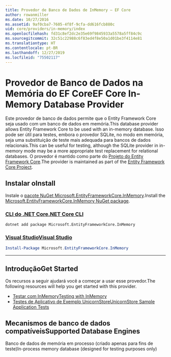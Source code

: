 ```yaml
---
title: Provedor de Banco de Dados de InMemory – EF Core
author: rowanmiller
ms.date: 10/27/2016
ms.assetid: 9af0cba7-7605-4f8f-9cfa-dd616fcb880c
uid: core/providers/in-memory/index
ms.openlocfilehash: fd31c8ef2dc2e35e69f9845933a5578a5ff84c9c
ms.sourcegitcommit: 32c51c22988c6f83ed4f8e50a1d01be3f4114e81
ms.translationtype: HT
ms.contentlocale: pt-BR
ms.lasthandoff: 12/27/2019
ms.locfileid: "75502117"
---
```

# <a name="ef-core-in-memory-database-provider"></a><span data-ttu-id="a4b08-102">Provedor de Banco de Dados na Memória do EF Core</span><span class="sxs-lookup"><span data-stu-id="a4b08-102">EF Core In-Memory Database Provider</span></span>

<span data-ttu-id="a4b08-103">Este provedor de banco de dados permite que o Entity Framework Core seja usado com um banco de dados em memória.</span><span class="sxs-lookup"><span data-stu-id="a4b08-103">This database provider allows Entity Framework Core to be used with an in-memory database.</span></span> <span data-ttu-id="a4b08-104">Isso pode ser útil para testes, embora o provedor SQLite, no modo em memória, seja uma substituição de teste mais adequada para bancos de dados relacionais.</span><span class="sxs-lookup"><span data-stu-id="a4b08-104">This can be useful for testing, although the SQLite provider in in-memory mode may be a more appropriate test replacement for relational databases.</span></span> <span data-ttu-id="a4b08-105">O provedor é mantido como parte do [Projeto do Entity Framework Core](https://github.com/aspnet/EntityFrameworkCore).</span><span class="sxs-lookup"><span data-stu-id="a4b08-105">The provider is maintained as part of the [Entity Framework Core Project](https://github.com/aspnet/EntityFrameworkCore).</span></span>

## <a name="install"></a><span data-ttu-id="a4b08-106">Instalar o</span><span class="sxs-lookup"><span data-stu-id="a4b08-106">Install</span></span>

<span data-ttu-id="a4b08-107">Instale o [pacote NuGet Microsoft.EntityFrameworkCore.InMemory](https://www.nuget.org/packages/Microsoft.EntityFrameworkCore.InMemory/).</span><span class="sxs-lookup"><span data-stu-id="a4b08-107">Install the [Microsoft.EntityFrameworkCore.InMemory NuGet package](https://www.nuget.org/packages/Microsoft.EntityFrameworkCore.InMemory/).</span></span>

### <a name="net-core-clitabdotnet-core-cli"></a>[<span data-ttu-id="a4b08-108">CLI do .NET Core</span><span class="sxs-lookup"><span data-stu-id="a4b08-108">.NET Core CLI</span></span>](#tab/dotnet-core-cli)

```dotnetcli
dotnet add package Microsoft.EntityFrameworkCore.InMemory
```

### <a name="visual-studiotabvs"></a>[<span data-ttu-id="a4b08-109">Visual Studio</span><span class="sxs-lookup"><span data-stu-id="a4b08-109">Visual Studio</span></span>](#tab/vs)

``` powershell
Install-Package Microsoft.EntityFrameworkCore.InMemory
```

***

## <a name="get-started"></a><span data-ttu-id="a4b08-110">Introdução</span><span class="sxs-lookup"><span data-stu-id="a4b08-110">Get Started</span></span>

<span data-ttu-id="a4b08-111">Os recursos a seguir ajudará você a começar a usar esse provedor.</span><span class="sxs-lookup"><span data-stu-id="a4b08-111">The following resources will help you get started with this provider.</span></span>

* [<span data-ttu-id="a4b08-112">Testar com InMemory</span><span class="sxs-lookup"><span data-stu-id="a4b08-112">Testing with InMemory</span></span>](../../miscellaneous/testing/in-memory.md)
* [<span data-ttu-id="a4b08-113">Testes de Aplicativo de Exemplo UnicornStore</span><span class="sxs-lookup"><span data-stu-id="a4b08-113">UnicornStore Sample Application Tests</span></span>](https://github.com/rowanmiller/UnicornStore/blob/master/UnicornStore/src/UnicornStore.Tests/Controllers/ShippingControllerTests.cs)

## <a name="supported-database-engines"></a><span data-ttu-id="a4b08-114">Mecanismos de banco de dados compatíveis</span><span class="sxs-lookup"><span data-stu-id="a4b08-114">Supported Database Engines</span></span>

<span data-ttu-id="a4b08-115">Banco de dados de memória em processo (criado apenas para fins de teste)</span><span class="sxs-lookup"><span data-stu-id="a4b08-115">In-process memory database (designed for testing purposes only)</span></span>
